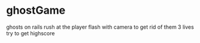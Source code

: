 # ghostGame
ghosts on rails rush at the player
flash with camera to get rid of them
3 lives
try to get highscore
